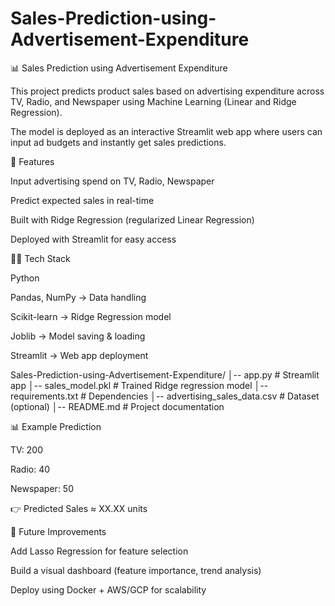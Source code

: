 # Sales-Prediction-using-Advertisement-Expenditure
📊 Sales Prediction using Advertisement Expenditure

This project predicts product sales based on advertising expenditure across TV, Radio, and Newspaper using Machine Learning (Linear and Ridge Regression).

The model is deployed as an interactive Streamlit web app where users can input ad budgets and instantly get sales predictions.

🚀 Features

Input advertising spend on TV, Radio, Newspaper

Predict expected sales in real-time

Built with Ridge Regression (regularized Linear Regression)

Deployed with Streamlit for easy access

🧑‍💻 Tech Stack

Python

Pandas, NumPy → Data handling

Scikit-learn → Ridge Regression model

Joblib → Model saving & loading

Streamlit → Web app deployment

Sales-Prediction-using-Advertisement-Expenditure/
│-- app.py               # Streamlit app
│-- sales_model.pkl      # Trained Ridge regression model
│-- requirements.txt     # Dependencies
│-- advertising_sales_data.csv  # Dataset (optional)
│-- README.md            # Project documentation


📊 Example Prediction

TV: 200

Radio: 40

Newspaper: 50

👉 Predicted Sales ≈ XX.XX units

🔮 Future Improvements

Add Lasso Regression for feature selection

Build a visual dashboard (feature importance, trend analysis)

Deploy using Docker + AWS/GCP for scalability